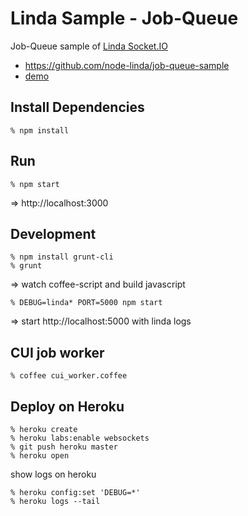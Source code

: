 Linda Sample - Job-Queue
========================
Job-Queue sample of [Linda Socket.IO](https://github.com/node-linda/linda-socket.io)

- https://github.com/node-linda/job-queue-sample
- [demo](http://linda-job-queue-sample.herokuapp.com)

## Install Dependencies

    % npm install


## Run

    % npm start

=> http://localhost:3000


## Development

    % npm install grunt-cli
    % grunt

=> watch coffee-script and build javascript


    % DEBUG=linda* PORT=5000 npm start

=> start http://localhost:5000 with linda logs


## CUI job worker

    % coffee cui_worker.coffee


## Deploy on Heroku

    % heroku create
    % heroku labs:enable websockets
    % git push heroku master
    % heroku open

show logs on heroku

    % heroku config:set 'DEBUG=*'
    % heroku logs --tail
